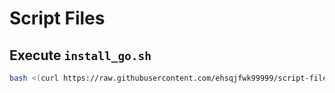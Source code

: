 # Script Files

## Execute `install_go.sh`
```bash
bash <(curl https://raw.githubusercontent.com/ehsqjfwk99999/script-files/master/install_go.sh) # ✅
```
